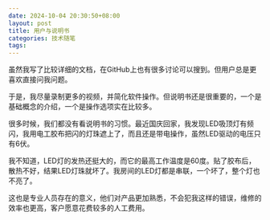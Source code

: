 ```yaml
---
date: 2024-10-04 20:30:50+08:00
layout: post
title: 用户与说明书
categories: 技术随笔
tags: 
---
```


虽然我写了比较详细的文档，在GitHub上也有很多讨论可以搜到。但用户总是更喜欢直接问我问题。

于是，我尽量录制更多的视频，并简化软件操作。但说明书还是很重要的，一个是基础概念的介绍，一个是操作选项实在比较多。

很多时候，我们都没有看说明书的习惯。最近国庆回家，我发现LED吸顶灯有频闪，我用电工胶布把闪的灯珠遮上了，而且还是带电操作，虽然LED驱动的电压只有6伏。

我不知道，LED灯的发热还挺大的，而它的最高工作温度是60度。贴了胶布后，散热不好，结果LED灯珠就坏了。我房间的LED灯都是串联，一个坏了，整个灯也不亮了。

这也是专业人员存在的意义，他们对产品更加熟悉，不会犯我这样的错误，维修的效率也更高，客户愿意花费较多的人工费用。







